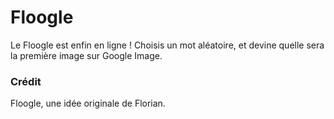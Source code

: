 # Floogle

Le Floogle est enfin en ligne ! Choisis un mot aléatoire, et devine quelle sera la première image sur Google Image.

### Crédit

Floogle, une idée originale de Florian.
